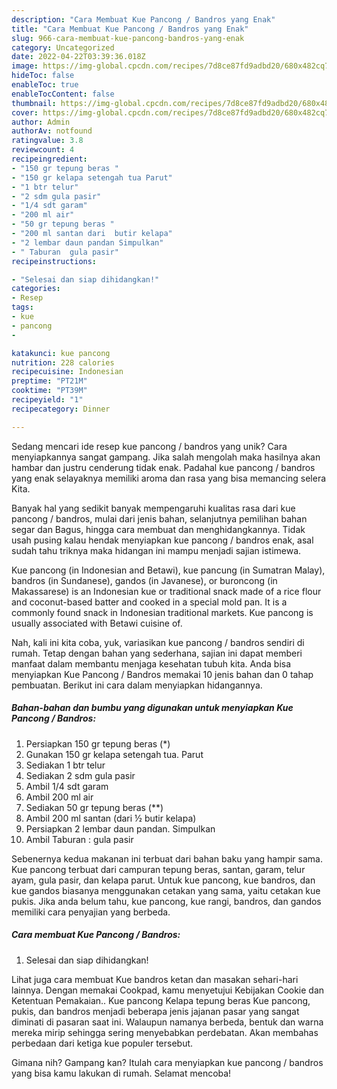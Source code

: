 ```yaml
---
description: "Cara Membuat Kue Pancong / Bandros yang Enak"
title: "Cara Membuat Kue Pancong / Bandros yang Enak"
slug: 966-cara-membuat-kue-pancong-bandros-yang-enak
category: Uncategorized
date: 2022-04-22T03:39:36.018Z
image: https://img-global.cpcdn.com/recipes/7d8ce87fd9adbd20/680x482cq70/kue-pancong-bandros-foto-resep-utama.jpg
hideToc: false
enableToc: true
enableTocContent: false
thumbnail: https://img-global.cpcdn.com/recipes/7d8ce87fd9adbd20/680x482cq70/kue-pancong-bandros-foto-resep-utama.jpg
cover: https://img-global.cpcdn.com/recipes/7d8ce87fd9adbd20/680x482cq70/kue-pancong-bandros-foto-resep-utama.jpg
author: Admin
authorAv: notfound
ratingvalue: 3.8
reviewcount: 4
recipeingredient:
- "150 gr tepung beras "
- "150 gr kelapa setengah tua Parut"
- "1 btr telur"
- "2 sdm gula pasir"
- "1/4 sdt garam"
- "200 ml air"
- "50 gr tepung beras "
- "200 ml santan dari  butir kelapa"
- "2 lembar daun pandan Simpulkan"
- " Taburan  gula pasir"
recipeinstructions:

- "Selesai dan siap dihidangkan!"
categories:
- Resep
tags:
- kue
- pancong
- 

katakunci: kue pancong  
nutrition: 228 calories
recipecuisine: Indonesian
preptime: "PT21M"
cooktime: "PT39M"
recipeyield: "1"
recipecategory: Dinner

---
```





Sedang mencari ide resep kue pancong / bandros yang unik? Cara menyiapkannya sangat gampang. Jika salah mengolah maka hasilnya akan hambar dan justru cenderung tidak enak. Padahal kue pancong / bandros yang enak selayaknya memiliki aroma dan rasa yang bisa memancing selera Kita.





Banyak hal yang sedikit banyak mempengaruhi kualitas rasa dari kue pancong / bandros, mulai dari jenis bahan, selanjutnya pemilihan bahan segar dan Bagus, hingga cara membuat dan menghidangkannya. Tidak usah pusing kalau hendak menyiapkan kue pancong / bandros enak,      asal sudah tahu triknya maka hidangan ini mampu menjadi sajian istimewa.














Kue pancong (in Indonesian and Betawi), kue pancung (in Sumatran Malay), bandros (in Sundanese), gandos (in Javanese), or buroncong (in Makassarese) is an Indonesian kue or traditional snack made of a rice flour and coconut-based batter and cooked in a special mold pan. It is a commonly found snack in Indonesian traditional markets. Kue pancong is usually associated with Betawi cuisine of.






Nah, kali ini kita coba, yuk, variasikan kue pancong / bandros sendiri di rumah. Tetap dengan bahan yang sederhana, sajian ini dapat memberi manfaat dalam membantu menjaga kesehatan tubuh kita. Anda bisa menyiapkan Kue Pancong / Bandros memakai 10 jenis bahan dan 0 tahap pembuatan. Berikut ini cara dalam menyiapkan hidangannya.

<!--inarticleads1-->

##### Bahan-bahan dan bumbu yang digunakan untuk menyiapkan Kue Pancong / Bandros:

1. Persiapkan 150 gr tepung beras (*)
1. Gunakan 150 gr kelapa setengah tua. Parut
1. Sediakan 1 btr telur
1. Sediakan 2 sdm gula pasir
1. Ambil 1/4 sdt garam
1. Ambil 200 ml air
1. Sediakan 50 gr tepung beras (**)
1. Ambil 200 ml santan (dari ½ butir kelapa)
1. Persiapkan 2 lembar daun pandan. Simpulkan
1. Ambil  Taburan : gula pasir


Sebenernya kedua makanan ini terbuat dari bahan baku yang hampir sama. Kue pancong terbuat dari campuran tepung beras, santan, garam, telur ayam, gula pasir, dan kelapa parut. Untuk kue pancong, kue bandros, dan kue gandos biasanya menggunakan cetakan yang sama, yaitu cetakan kue pukis. Jika anda belum tahu, kue pancong, kue rangi, bandros, dan gandos memiliki cara penyajian yang berbeda. 

<!--inarticleads2-->

##### Cara membuat Kue Pancong / Bandros:


1. Selesai dan siap dihidangkan!

Lihat juga cara membuat Kue bandros ketan dan masakan sehari-hari lainnya. Dengan memakai Cookpad, kamu menyetujui Kebijakan Cookie dan Ketentuan Pemakaian.. Kue pancong Kelapa tepung beras Kue pancong, pukis, dan bandros menjadi beberapa jenis jajanan pasar yang sangat diminati di pasaran saat ini. Walaupun namanya berbeda, bentuk dan warna mereka mirip sehingga sering menyebabkan perdebatan. Akan membahas perbedaan dari ketiga kue populer tersebut. 

Gimana nih? Gampang kan? Itulah cara menyiapkan kue pancong / bandros yang bisa kamu lakukan di rumah. Selamat mencoba!
